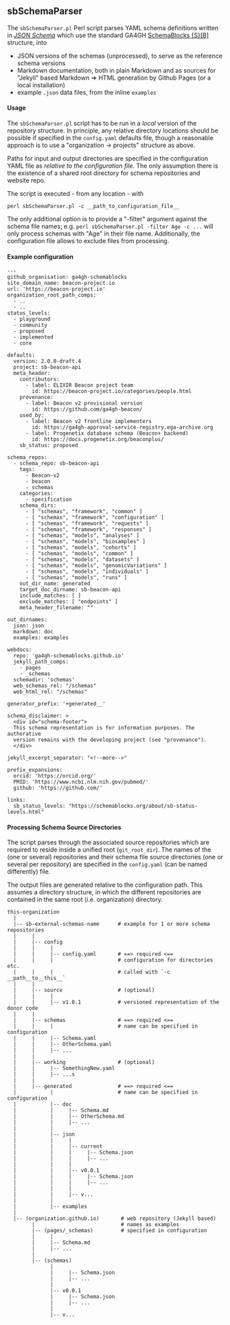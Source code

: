## sbSchemaParser

The `sbSchemaParser.pl` Perl script parses YAML schema definitions 
written in [_JSON Schema_](https://json-schema.org) which use the standard GA4GH 
[SchemaBlocks {S}[B]](http://schemablocks.org) structure, into 

* JSON versions of the schemas (unprocessed), to serve as the reference
schema versions
* Markdown documentation, both in plain Markdown and as sources for "Jekyll" 
based Markdown => HTML generation by Github Pages (or a local installation)
* example `.json` data files, from the inline `examples`

#### Usage

The `sbSchemaParser.pl` script has to be run in a _local_ version of the 
repository structure. In principle, any relative directory locations should be 
possible if specified in the `config.yaml` defaults file, though a reasonable 
approach is to use a "organization -> projects" structure as above.

Paths for input and output directories are specified in the configuration YAML
file as *relative to the configuration file*. The only assumption there is the
existence of a shared root directory for schema repositories and website repo.

The script is executed - from any location - with

```
perl sbSchemaParser.pl -c __path_to_configuration_file__
```

The only additional option is to provide a "-filter" argument against the schema 
file names; e.g. `perl sbSchemaParser.pl -filter Age -c ...` will only process
schemas with "Age" in their file name. Additionally, the configuration file allows
to exclude files from processing.

#### Example configuration

```
---
github_organisation: ga4gh-schemablocks
site_domain_name: beacon-project.io
url: 'https://beacon-project.io'
organization_root_path_comps:
  - ..
  - ..
status_levels:
  - playground
  - community
  - proposed
  - implemented
  - core

defaults:
  version: 2.0.0-draft.4
  project: sb-beacon-api
  meta_header:
    contributors:
      - label: ELIXIR Beacon project team
        id: https://beacon-project.io/categories/people.html
    provenance:
      - label: Beacon v2 provisional version
        id: https://github.com/ga4gh-beacon/
    used_by:
      - label: Beacon v2 frontline implementers
        id: https://ga4gh-approval-service-registry.ega-archive.org
      - label: Progenetix database schema (Beacon+ backend)
        id: https://docs.progenetix.org/beaconplus/
    sb_status: proposed

schema_repos:
  - schema_repo: sb-beacon-api
    tags:
      - Beacon-v2
      - beacon
      - schemas
    categories:
      - specification
    schema_dirs:
      - [ "schemas", "framework", "common" ]
      - [ "schemas", "framework", "configuration" ]
      - [ "schemas", "framework", "requests" ]
      - [ "schemas", "framework", "responses" ]
      - [ "schemas", "models", "analyses" ]
      - [ "schemas", "models", "biosamples" ]
      - [ "schemas", "models", "cohorts" ]
      - [ "schemas", "models", "common" ]
      - [ "schemas", "models", "datasets" ]
      - [ "schemas", "models", "genomicVariations" ]
      - [ "schemas", "models", "individuals" ]
      - [ "schemas", "models", "runs" ]
    out_dir_name: generated
    target_doc_dirname: sb-beacon-api
    include_matches: [ ]
    exclude_matches: [ "endpoints" ]
    meta_header_filename: ""

out_dirnames:
  json: json
  markdown: doc
  examples: examples

webdocs:
  repo: 'ga4gh-schemablocks.github.io'
  jekyll_path_comps:
    - pages
    - _schemas
  schemadir: 'schemas'
  web_schemas_rel: "/schemas"
  web_html_rel: "/schemas"

generator_prefix: '+generated__'

schema_disclaimer: >
  <div id="schema-footer">
  This schema representation is for information purposes. The authorative 
  version remains with the developing project (see "provenance").
  </div>

jekyll_excerpt_separator: "<!--more-->"

prefix_expansions:
  orcid: 'https://orcid.org/'
  PMID: 'https://www.ncbi.nlm.nih.gov/pubmed/'
  github: 'https://github.com/'

links:
  sb_status_levels: "https://schemablocks.org/about/sb-status-levels.html"
```

#### Processing Schema Source Directories

The script parses through the associated source repositories which are required
to reside inside a unified root (`git_root_dir`). The names of the (one or
several) repositories and their schema file source directories (one or several
per repository) are specified in the `config.yaml` (can be named differently)
file.

The output files are generated relative to the configuration path. This assumes
a directory structure, in which the different repositories are contained in the
same root (i.e. organization) directory.

```
this-organization
  |
  |-- sb-external-schemas-name      # example for 1 or more schema repositories
  |     |
  |     |-- config
  |     |     |
  |     |     |-- config.yaml       # ==> required <==
  |     |     |                     # configuration for directories etc.
  |     |     |                     # called with `-c __path__to__this__` 
  |     |
  |     |-- source                  # (optional)
  |     |     |
  |     |     |-- v1.0.1            # versioned representation of the donor code
  |     |
  |     |-- schemas                 # ==> required <==
  |     |     |                     # name can be specified in configuration
  |     |     |-- Schema.yaml
  |     |     |-- OtherSchema.yaml
  |     |     |-- ...
  |     |
  |     |-- working                 # (optional)
  |     |     |-- SomethingNew.yaml     
  |     |     |-- ...s
  |     |     
  |     |-- generated               # ==> required <==
  |           |                     # name can be specified in configuration
  |           |-- doc
  |           |     |-- Schema.md
  |           |     |-- OtherSchema.md
  |           |     |-- ...
  |           |
  |           |-- json
  |           |     |    
  |           |     |-- current
  |           |     |     |-- Schema.json
  |           |     |     |-- ...
  |           |     |    
  |           |     |-- v0.0.1
  |           |     |     |-- Schema.json
  |           |     |     |-- ...
  |           |     |    
  |           |     |-- v... 
  |           |
  |           |-- examples
  |   
  |-- (organization.github.io)       # web repository (Jekyll based)
        |                            # names as examples
        |-- (pages/_schemas)         # specified in configuration
        |     |
        |     |-- Schema.md
        |     |-- ...
        |
        |-- (schemas)
              |
              |     |-- Schema.json
              |     |-- ...
              |    
              |-- v0.0.1
              |     |-- Schema.json
              |     |-- ...
              |    
              |-- v...
```


